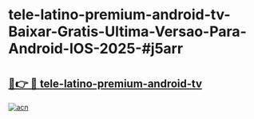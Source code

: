 # tele-latino-premium-android-tv-Baixar-Gratis-Ultima-Versao-Para-Android-IOS-2025-#j5arr

# <h2><a href="https://ainizakaria.my?title=tele-latino-premium-android-tv&ref=24M">🔗👉 🔴 tele-latino-premium-android-tv</a></h2>

[![acn](https://github.com/user-attachments/assets/0f9c940e-d8b0-45ae-aac7-cd30a18b3e1c)](https://ainizakaria.my?title=tele-latino-premium-android-tv&ref=24M)

